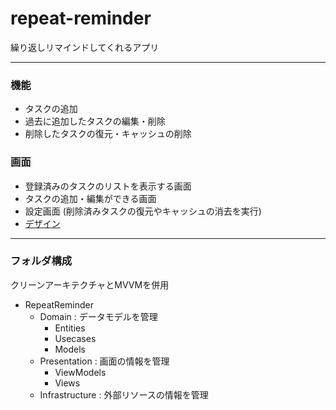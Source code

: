 # repeat-reminder
繰り返しリマインドしてくれるアプリ

***

### 機能
* タスクの追加
* 過去に追加したタスクの編集・削除
* 削除したタスクの復元・キャッシュの削除

### 画面
* 登録済みのタスクのリストを表示する画面
* タスクの追加・編集ができる画面
* 設定画面 (削除済みタスクの復元やキャッシュの消去を実行)
* [デザイン](https://www.figma.com/file/yT7NwfrnZssVU1OEmA7K3v/RepeatReminder?type=design&node-id=0%3A1&mode=design&t=fi46CjliQRW1q6Kz-1)

***

### フォルダ構成
クリーンアーキテクチャとMVVMを併用
* RepeatReminder
  * Domain : データモデルを管理
    * Entities 
    * Usecases
    * Models
  * Presentation : 画面の情報を管理
    * ViewModels
    * Views
  * Infrastructure : 外部リソースの情報を管理
  
